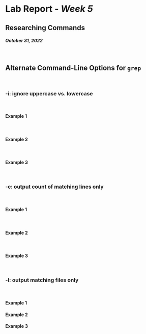 # Lab Report - *Week 5*
## Researching Commands
#### *October 31, 2022*
&nbsp;

## Alternate Command-Line Options for `grep`
&nbsp;

### -i: ignore uppercase vs. lowercase
&nbsp;

#### **Example 1**

&nbsp;
#### **Example 2**

&nbsp;
#### **Example 3**

&nbsp;
### -c: output count of matching lines only
&nbsp;

#### **Example 1**

&nbsp;
#### **Example 2**

&nbsp;
#### **Example 3**

&nbsp;
### -l: output matching files only
&nbsp;

#### **Example 1**
#### **Example 2**
#### **Example 3**